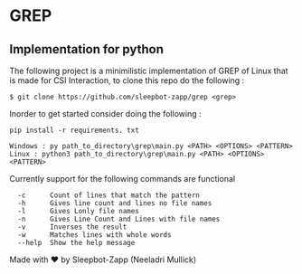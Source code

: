 # GREP 

## Implementation for python

The following project is a minimilistic implementation of GREP of Linux that is made for CSI Interaction,
to clone this repo do the following :

```
$ git clone https://github.com/sleepbot-zapp/grep <grep>
```

Inorder to get started consider doing the following :

```
pip install -r requirements. txt
```

```
Windows : py path_to_directory\grep\main.py <PATH> <OPTIONS> <PATTERN>
Linux : python3 path_to_directory\grep\main.py <PATH> <OPTIONS> <PATTERN>
```

Currently support for the following commands are functional

```
  -c      Count of lines that match the pattern
  -h      Gives line count and lines no file names
  -l      Gives Lonly file names
  -n      Gives Line Count and Lines with file names
  -v      Inverses the result
  -w      Matches lines with whole words
  --help  Show the help message
```

  Made with ♥ by Sleepbot-Zapp (Neeladri Mullick)
